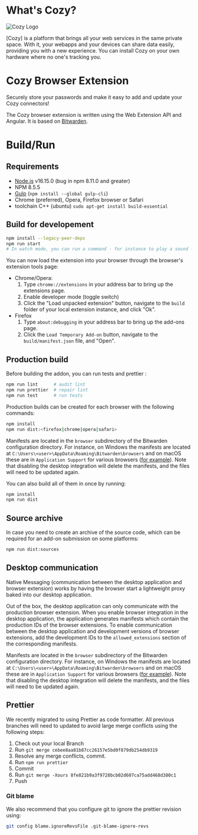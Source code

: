 # What's Cozy?

![Cozy Logo](https://cdn.rawgit.com/cozy/cozy-guidelines/master/templates/cozy_logo_small.svg)

[Cozy] is a platform that brings all your web services in the same private space. With it, your webapps and your devices can share data easily, providing you with a new experience. You can install Cozy on your own hardware where no one's tracking you.

# Cozy Browser Extension

Securely store your passwords and make it easy to add and update your Cozy connectors!

The Cozy browser extension is written using the Web Extension API and Angular. It is based on [Bitwarden](https://github.com/bitwarden/browser).

# Build/Run

## Requirements

- [Node.js](https://nodejs.org) v16.15.0 (bug in npm 8.11.0 and greater)
- NPM 8.5.5
- [Gulp](https://gulpjs.com/) (`npm install --global gulp-cli`)
- Chrome (preferred), Opera, Firefox browser or Safari
- toolchain C++ (ubuntu) `sudo apt-get install build-essential`

## Build for developement

```sh
npm install --legacy-peer-deps
npm run start
# In watch mode, you can run a command - for instance to play a sound - by personalizing the `webpack.announcer.plugin.js`
```

You can now load the extension into your browser through the browser's extension tools page:

- Chrome/Opera:
  1. Type `chrome://extensions` in your address bar to bring up the extensions page.
  2. Enable developer mode (toggle switch)
  3. Click the "Load unpacked extension" button, navigate to the `build` folder of your local extension instance, and click "Ok".
- Firefox
  1. Type `about:debugging` in your address bar to bring up the add-ons page.
  2. Click the `Load Temporary Add-on` button, navigate to the `build/manifest.json` file, and "Open".

## Production build

Before building the addon, you can run tests and prettier :

```sh
npm run lint      # audit lint
npm run prettier  # repair lint
npm run test      # run tests
```

Production builds can be created for each browser with the following commands:

```sh
npm install
npm run dist:<firefox|chrome|opera|safari>
```

Manifests are located in the `browser` subdirectory of the Bitwarden configuration directory. For instance, on Windows the manifests are located at `C:\Users\<user>\AppData\Roaming\Bitwarden\browsers` and on macOS these are in `Application Support` for various browsers ([for example](https://developer.mozilla.org/en-US/docs/Mozilla/Add-ons/WebExtensions/Native_manifests#manifest_location)). Note that disabling the desktop integration will delete the manifests, and the files will need to be updated again.

You can also build all of them in once by running:

```sh
npm install
npm run dist
```

## Source archive

In case you need to create an archive of the source code, which can be required for an add-on submission on some platforms:

```sh
npm run dist:sources
```

## Desktop communication

Native Messaging (communication between the desktop application and browser extension) works by having the browser start a lightweight proxy baked into our desktop application.

Out of the box, the desktop application can only communicate with the production browser extension. When you enable browser integration in the desktop application, the application generates manifests which contain the production IDs of the browser extensions. To enable communication between the desktop application and development versions of browser extensions, add the development IDs to the `allowed_extensions` section of the corresponding manifests.

Manifests are located in the `browser` subdirectory of the Bitwarden configuration directory. For instance, on Windows the manifests are located at `C:\Users\<user>\AppData\Roaming\Bitwarden\browsers` and on macOS these are in `Application Support` for various browsers ([for example](https://developer.mozilla.org/en-US/docs/Mozilla/Add-ons/WebExtensions/Native_manifests#manifest_location)). Note that disabling the desktop integration will delete the manifests, and the files will need to be updated again.

## Prettier

We recently migrated to using Prettier as code formatter. All previous branches will need to updated to avoid large merge conflicts using the following steps:

1. Check out your local Branch
2. Run `git merge cebee8aa81b87cc26157e5bd0f879db254db9319`
3. Resolve any merge conflicts, commit.
4. Run `npm run prettier`
5. Commit
6. Run `git merge -Xours 8fe821b9a3f9728bcb02d607ca75add468d380c1`
7. Push

### Git blame

We also recommend that you configure git to ignore the prettier revision using:

```bash
git config blame.ignoreRevsFile .git-blame-ignore-revs
```
